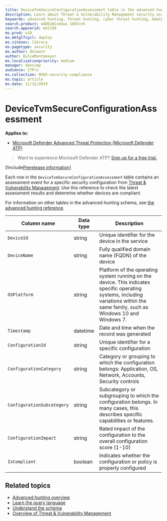 ```yaml
---
title: DeviceTvmSecureConfigurationAssessment table in the advanced hunting schema
description: Learn about Threat & Vulnerability Management security assessment events in the DeviceTvmSecureConfigurationAssessment table of the Advanced hunting schema. These events provide device information as well as security configuration details, impact, and compliance information. 
keywords: advanced hunting, threat hunting, cyber threat hunting, mdatp, windows defender atp, wdatp search, query, telemetry, schema reference, kusto, table, column, data type, description, threat & vulnerability management, TVM, device management, security configuration, DeviceTvmSecureConfigurationAssessment  
search.product: eADQiWindows 10XVcnh
search.appverid: met150
ms.prod: w10
ms.mktglfcycl: deploy
ms.sitesec: library
ms.pagetype: security
ms.author: dolmont
author: DulceMontemayor
ms.localizationpriority: medium
manager: dansimp
audience: ITPro
ms.collection: M365-security-compliance 
ms.topic: article
ms.date: 11/12/2019
---
```


# DeviceTvmSecureConfigurationAssessment 

**Applies to:**

- [Microsoft Defender Advanced Threat Protection (Microsoft Defender ATP)](https://go.microsoft.com/fwlink/p/?linkid=2069559)

>Want to experience Microsoft Defender ATP? [Sign up for a free trial.](https://www.microsoft.com/WindowsForBusiness/windows-atp?ocid=docs-wdatp-advancedhuntingref-abovefoldlink)

[!include[Prerelease information](../../includes/prerelease.md)]

Each row in the `DeviceTvmSecureConfigurationAssessment` table contains an assessment event for a specific security configuration from [Threat & Vulnerability Management](next-gen-threat-and-vuln-mgt.md). Use this reference to check the latest assessment results and determine whether devices are compliant.

For information on other tables in the advanced hunting schema, see [the advanced hunting reference](advanced-hunting-reference.md).

| Column name | Data type | Description |
|-------------|-----------|-------------|
| `DeviceId` | string | Unique identifier for the device in the service |
| `DeviceName` | string | Fully qualified domain name (FQDN) of the device |
| `OSPlatform` | string | Platform of the operating system running on the device. This indicates specific operating systems, including variations within the same family, such as Windows 10 and Windows 7.|
| `Timestamp` | datetime |Date and time when the record was generated |
| `ConfigurationId` | string | Unique identifier for a specific configuration |
| `ConfigurationCategory` | string | Category or grouping to which the configuration belongs: Application, OS, Network, Accounts, Security controls |
| `ConfigurationSubcategory` | string |Subcategory or subgrouping to which the configuration belongs. In many cases, this describes specific capabilities or features. |
| `ConfigurationImpact` | string | Rated impact of the configuration to the overall configuration score (1-10) |
| `IsCompliant` | boolean | Indicates whether the configuration or policy is properly configured |


## Related topics

- [Advanced hunting overview](advanced-hunting-overview.md)
- [Learn the query language](advanced-hunting-query-language.md)
- [Understand the schema](advanced-hunting-schema-reference.md)
- [Overview of Threat & Vulnerability Management](next-gen-threat-and-vuln-mgt.md)
